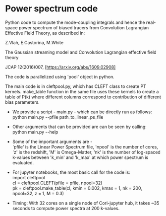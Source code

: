 # Power spectrum code

Python code to compute the mode-coupling integrals and hence the real-space
power spectrum of biased tracers from Convolution Lagrangian Effective Field
Theory, as described in:

Z.Vlah, E.Castorina, M.White

The Gaussian streaming model and Convolution Lagrangian effective field theory

JCAP 12(2016)007, [https://arxiv.org/abs/1609.02908]

The code is parallelized using 'pool' object in python. 

The main code is in cleftpool.py, which has CLEFT class to create PT kernels. make_table function
in the same file uses these kernels to create a table of P(k) where different columns correspond
to contribution of different bias parameters.


- We provide a script - main.py - which can be directly run as follows: <br>
python main.py --pfile path_to_linear_ps_file

- Other arguments that can be provided are can be seen by calling: <br>
python main.py --help

- Some of the important arguments are - <br>
'pfile' is the Linear Power Spectrum file, 'npool' is the number of cores, 'z' is the redshift, 
'M' is Omega-Matter, 'nk' is the number of log-spaced k-values between 'k_min' and 'k_max'
at which power spectrum is evaluated.

- For jupyter notebooks, the most basic call for the code is: <br>
import cleftpool <br>
cl = cleftpool.CLEFT(pfile = pfile,  npool=32) <br>
pk = cleftpool.make_table(cl, kmin = 0.002, kmax = 1, nk = 200, npool=32, z = 1, M = 0.3)

- Timing: With 32 cores on a single node of Cori-jupyter hub, it takes ~35 seconds to
compute power spectra at 200 k-values.
